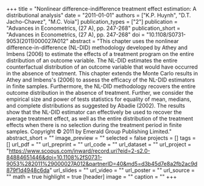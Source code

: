 +++
title = "Nonlinear difference-indifference treatment effect estimation: A distributional analysis"
date = "2011-01-01"
authors = ["K.P. Huynh", "D.T. Jacho-Chavez", "M.C. Voia"]
publication_types = ["2"]
publication = "Advances in Econometrics, (27 A), pp. 247-268"
publication_short = "Advances in Econometrics, (27 A), pp. 247-268"
doi = "10.1108/S0731-9053(2011)000027A012"
abstract = "This chapter uses the nonlinear difference-in-difference (NL-DID) methodology developed by Athey and Imbens (2006) to estimate the effects of a treatment program on the entire distribution of an outcome variable. The NL-DID estimates the entire counterfactual distribution of an outcome variable that would have occurred in the absence of treatment. This chapter extends the Monte Carlo results in Athey and Imbens's (2006) to assess the efficacy of the NL-DID estimators in finite samples. Furthermore, the NL-DID methodology recovers the entire outcome distribution in the absence of treatment. Further, we consider the empirical size and power of tests statistics for equality of mean, medians, and complete distributions as suggested by Abadie (2002). The results show that the NL-DID estimator can effectively be used to recover the average treatment effect, as well as the entire distribution of the treatment effects when there is no selection during the treatment period in finite samples. Copyright © 2011 by Emerald Group Publishing Limited."
abstract_short = ""
image_preview = ""
selected = false
projects = []
tags = []
url_pdf = ""
url_preprint = ""
url_code = ""
url_dataset = ""
url_project = "https://www.scopus.com/inward/record.uri?eid=2-s2.0-84884651446&doi=10.1108%2fS0731-9053%282011%29000027A012&partnerID=40&md5=d3b45d7e8a2fb2ac9d879f1d4948c6da"
url_slides = ""
url_video = ""
url_poster = ""
url_source = ""
math = true
highlight = true
[header]
image = ""
caption = ""
+++
